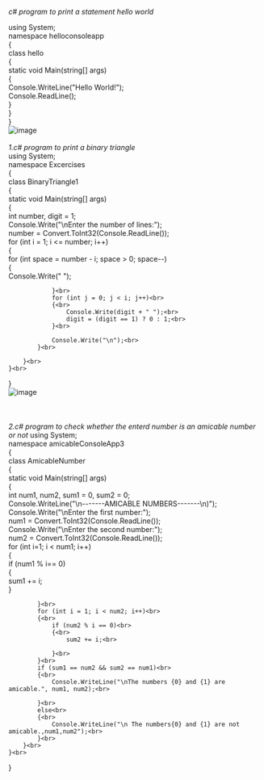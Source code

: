 *c# program to print a statement hello world*<br>

using System;<br>
namespace helloconsoleapp<br>
{<br>
    class hello<br>
    {<br>
        static void Main(string[] args)<br>
        {<br>
            Console.WriteLine("Hello World!");<br>
            Console.ReadLine();<br>
        }<br>
    }<br>
}<br>
![image](https://user-images.githubusercontent.com/97940058/154424179-5dd496de-6d62-4fca-b673-cefcdfc518c5.png)
<br>
<br>
*1.c# program to print a binary triangle*<br>
using System;<br>
namespace Excercises<br>
{<br>
    class BinaryTriangle1<br>
    {<br>
        static void Main(string[] args)<br>
        {<br>
            int number, digit = 1;<br>
            Console.Write("\nEnter the number of lines:");<br>
            number = Convert.ToInt32(Console.ReadLine());<br>
            for (int i = 1; i <= number; i++)<br>
            {<br>
                for (int space = number - i; space > 0; space--)<br>
                {<br>
                    Console.Write(" ");<br>

                }<br>
                for (int j = 0; j < i; j++)<br>
                {<br>
                    Console.Write(digit + " ");<br>
                    digit = (digit == 1) ? 0 : 1;<br>
                }<br>

                Console.Write("\n");<br>
            }<br>

        }<br>
    }<br>
}<br>
![image](https://user-images.githubusercontent.com/97940058/154621833-9d4c7692-e9a6-4b4c-abef-e3c6bac160c8.png)
<br>
<br>
<br>
<br>
*2.c# program to check whether the enterd number is an amicable number or not*
using System;<br>
namespace amicableConsoleApp3<br>
{<br>
    class AmicableNumber<br>
    {<br>
        static void Main(string[] args)<br>
        {<br>
            int num1, num2, sum1 = 0, sum2 = 0;<br>
            Console.WriteLine("\n-------AMICABLE NUMBERS-------\n)");<br>
            Console.Write("\nEnter the first number:");<br>
            num1 = Convert.ToInt32(Console.ReadLine());<br>
            Console.Write("\nEnter the second number:");<br>
            num2 = Convert.ToInt32(Console.ReadLine());<br>
            for (int i=1; i < num1; i++)<br>
            {<br>
                if (num1 % i== 0)<br>
                {<br>
                    sum1 += i;<br>
                }<br>

            }<br>
            for (int i = 1; i < num2; i++)<br>
            {<br>
                if (num2 % i == 0)<br>
                {<br>
                    sum2 += i;<br>

                }<br>
            }<br>
            if (sum1 == num2 && sum2 == num1)<br>
            {<br>
                Console.WriteLine("\nThe numbers {0} and {1} are amicable.", num1, num2);<br>

            }<br>
            else<br>
            {<br>
                Console.WriteLine("\n The numbers{0} and {1} are not amicable.,num1,num2");<br>
            }<br>
        }<br>
    }<br>
}<br>
<br>
<br>

